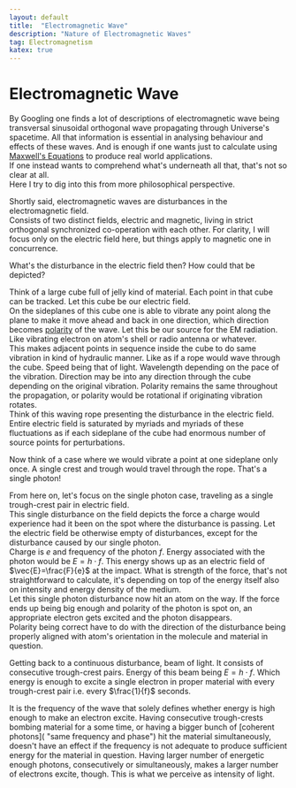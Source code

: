 ```yaml
---
layout: default
title:  "Electromagnetic Wave"
description: "Nature of Electromagnetic Waves"
tag: Electromagnetism
katex: true
---
```


# Electromagnetic Wave

By Googling one finds a lot of descriptions of electromagnetic wave being transversal sinusoidal orthogonal wave propagating through Universe's spacetime. All that information is essential in analysing behaviour and effects of these waves. And is enough if one wants just to calculate using [Maxwell's Equations](../../../2023/04/28/maxwell-equations) to produce real world applications.  
If one instead wants to comprehend what's underneath all that, that's not so clear at all.  
Here I try to dig into this from more philosophical perspective.

Shortly said, electromagnetic waves are disturbances in the electromagnetic field.  
Consists of two distinct fields, electric and magnetic, living in strict orthogonal synchronized co-operation with each other. For clarity, I will focus only on the electric field here, but things apply to magnetic one in concurrence.

What's the disturbance in the electric field then? How could that be depicted?  

Think of a large cube full of jelly kind of material. Each point in that cube can be tracked. Let this cube be our electric field.  
On the sideplanes of this cube one is able to vibrate any point along the plane to make it move ahead and back in one direction, which direction becomes [polarity](../../../2022/03/28/about-polarization) of the wave. Let this be our source for the EM radiation. Like vibrating electron on atom's shell or radio antenna or whatever.   
This makes adjacent points in sequence inside the cube to do same vibration in kind of hydraulic manner. Like as if a rope would wave through the cube. Speed being that of light. Wavelength depending on the pace of the vibration. Direction may be into any direction through the cube depending on the original vibration. Polarity remains the same throughout the propagation, or polarity would be rotational if originating vibration rotates.  
Think of this waving rope presenting the disturbance in the electric field.  
Entire electric field is saturated by myriads and myriads of these fluctuations as if each sideplane of the cube had enormous number of source points for perturbations.

Now think of a case where we would vibrate a point at one sideplane only once. A single crest and trough would travel through the rope. That's a single photon!

<a name="singlephoton"></a>
From here on, let's focus on the single photon case, traveling as a single trough-crest pair in electric field.  
This single disturbance on the field depicts the force a charge would experience had it been on the spot where the disturbance is passing. Let the electric field be otherwise empty of disturbances, except for the disturbance caused by our single photon.  
Charge is $e$ and frequency of the photon $f$. Energy associated with the photon would be $E=h\cdot f$. This energy shows up as an electric field of $\vec{E}=\frac{F}{e}$ at the impact. What is strength of the force, that's not straightforward to calculate, it's depending on top of the energy itself also on intensity and energy density of the medium.  
Let this single photon disturbance now hit an atom on the way. If the force ends up being big enough and polarity of the photon is spot on, an appropriate electron gets excited and the photon disappears.  
Polarity being correct have to do with the direction of the disturbance being properly aligned with atom's orientation in the molecule and material in question.

Getting back to a continuous disturbance, beam of light. It consists of consecutive trough-crest pairs. Energy of this beam being $E=h\cdot f$. Which energy is enough to excite a single electron in proper material with every trough-crest pair i.e. every $\frac{1}{f}$ seconds.  

It is the frequency of the wave that solely defines whether energy is high enough to make an electron excite. Having consecutive trough-crests bombing material for a some time, or having a bigger bunch of [coherent photons]( "same frequency and phase") hit the material simultaneously, doesn't have an effect if the frequency is not adequate to produce sufficient energy for the material in question. Having larger number of energetic enough photons, consecutively or simultaneously, makes a larger number of electrons excite, though. This is what we perceive as intensity of light.
